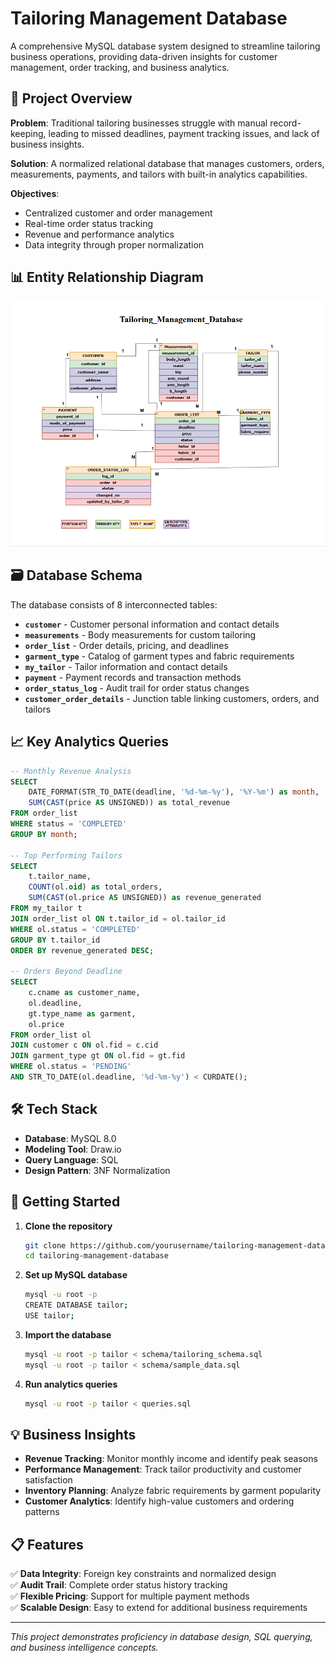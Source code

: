 # Tailoring Management Database

A comprehensive MySQL database system designed to streamline tailoring business operations, providing data-driven insights for customer management, order tracking, and business analytics.

## 🎯 Project Overview

**Problem**: Traditional tailoring businesses struggle with manual record-keeping, leading to missed deadlines, payment tracking issues, and lack of business insights.

**Solution**: A normalized relational database that manages customers, orders, measurements, payments, and tailors with built-in analytics capabilities.

**Objectives**:
- Centralized customer and order management
- Real-time order status tracking
- Revenue and performance analytics
- Data integrity through proper normalization

## 📊 Entity Relationship Diagram

![ER Diagram](Tailoring_Management_Database.drawio.png)


## 🗃️ Database Schema

The database consists of 8 interconnected tables:

- **`customer`** - Customer personal information and contact details
- **`measurements`** - Body measurements for custom tailoring
- **`order_list`** - Order details, pricing, and deadlines
- **`garment_type`** - Catalog of garment types and fabric requirements
- **`my_tailor`** - Tailor information and contact details
- **`payment`** - Payment records and transaction methods
- **`order_status_log`** - Audit trail for order status changes
- **`customer_order_details`** - Junction table linking customers, orders, and tailors

## 📈 Key Analytics Queries

```sql
-- Monthly Revenue Analysis
SELECT 
    DATE_FORMAT(STR_TO_DATE(deadline, '%d-%m-%y'), '%Y-%m') as month,
    SUM(CAST(price AS UNSIGNED)) as total_revenue
FROM order_list 
WHERE status = 'COMPLETED'
GROUP BY month;

-- Top Performing Tailors
SELECT 
    t.tailor_name,
    COUNT(ol.oid) as total_orders,
    SUM(CAST(ol.price AS UNSIGNED)) as revenue_generated
FROM my_tailor t
JOIN order_list ol ON t.tailor_id = ol.tailor_id
WHERE ol.status = 'COMPLETED'
GROUP BY t.tailor_id
ORDER BY revenue_generated DESC;

-- Orders Beyond Deadline
SELECT 
    c.cname as customer_name,
    ol.deadline,
    gt.type_name as garment,
    ol.price
FROM order_list ol
JOIN customer c ON ol.fid = c.cid
JOIN garment_type gt ON ol.fid = gt.fid
WHERE ol.status = 'PENDING' 
AND STR_TO_DATE(ol.deadline, '%d-%m-%y') < CURDATE();
```

## 🛠️ Tech Stack

- **Database**: MySQL 8.0
- **Modeling Tool**: Draw.io
- **Query Language**: SQL
- **Design Pattern**: 3NF Normalization

## 🚀 Getting Started

1. **Clone the repository**
   ```bash
   git clone https://github.com/yourusername/tailoring-management-database.git
   cd tailoring-management-database
   ```

2. **Set up MySQL database**
   ```bash
   mysql -u root -p
   CREATE DATABASE tailor;
   USE tailor;
   ```

3. **Import the database**
   ```bash
   mysql -u root -p tailor < schema/tailoring_schema.sql
   mysql -u root -p tailor < schema/sample_data.sql
   ```

4. **Run analytics queries**
   ```bash
   mysql -u root -p tailor < queries.sql
   ```

## 💡 Business Insights

- **Revenue Tracking**: Monitor monthly income and identify peak seasons
- **Performance Management**: Track tailor productivity and customer satisfaction
- **Inventory Planning**: Analyze fabric requirements by garment popularity
- **Customer Analytics**: Identify high-value customers and ordering patterns

## 📋 Features

✅ **Data Integrity**: Foreign key constraints and normalized design  
✅ **Audit Trail**: Complete order status history tracking  
✅ **Flexible Pricing**: Support for multiple payment methods  
✅ **Scalable Design**: Easy to extend for additional business requirements  

---

*This project demonstrates proficiency in database design, SQL querying, and business intelligence concepts.*
